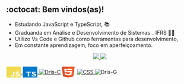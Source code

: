  ## :octocat:  Bem vindos(as)!

- Estudando JavaScript e TypeScript, :books:
- Graduanda em Análise e Desenvolvimento de Sistemas _ IFRS  :woman_student:
- Utilizo Vs Code e Github como ferramentas para desenvolvimento,
- Em constante aprendizagem, foco em aperfeiçoamento.
  
<div align="center">
  <a href="https://github.com/DrisHel">
  <img height="180em" src="https://github-readme-stats.vercel.app/api?username=DrisHel&show_icons=true&theme=jolly&include_all_commits=true&count_private=true"/>
  <img height="180em" src="https://github-readme-stats.vercel.app/api/top-langs/?username=DrisHel&layout=compact&langs_count=7&theme=jolly"/>
</div>
  
  <div style="display: inline_block"><br>
  <img align="center" alt="Dris-Js" height="30" width="40" src="https://raw.githubusercontent.com/devicons/devicon/master/icons/javascript/javascript-plain.svg">
  <img align="center" alt="Dris-Ts" height="30" width="40" src="https://raw.githubusercontent.com/devicons/devicon/master/icons/typescript/typescript-plain.svg">    
   <img align="center" alt="Dris-C" height="30" width="40"     
   src="https://cdn.jsdelivr.net/gh/devicons/devicon/icons/c/c-original.svg" 
 <a href = "https://developer.mozilla.org/pt-BR/docs/Web/HTML"><img align="center" alt="HTML" title="HTML" height="30" width="40" src="https://raw.githubusercontent.com/devicons/devicon/master/icons/html5/html5-original.svg"></a> 
  <a href = "https://developer.mozilla.org/pt-BR/docs/Web/CSS"><img align="center" alt="CSS" title="CSS" height="30" width="40" src="https://cdn.jsdelivr.net/gh/devicons/devicon/icons/css3/css3-original-wordmark.svg" /> </a>
 <img align="center" alt="Dris-G" height="30" width="40"     
   src="https://cdn.jsdelivr.net/gh/devicons/devicon/icons/graphql/graphql-plain-wordmark.svg" /> 
          
</div> 
  
        
    
      
  
 
